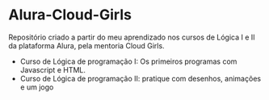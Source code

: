 # Alura-Cloud-Girls

Repositório criado a partir do meu aprendizado nos cursos de Lógica I e II da plataforma Alura, pela mentoria Cloud Girls.

- Curso de Lógica de programação I: Os primeiros programas com Javascript e HTML.
- Curso de Lógica de programação II: pratique com desenhos, animações e um jogo
 
